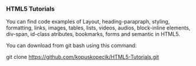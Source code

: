 ### HTML5 Tutorials
You can find code examples of Layout, heading-parapraph, styling, formatting, links, images, tables, lists, videos, audios, block-inline elements, div-span, id-class atributes, bookmarks, forms and semantic in HTML5.

You can download from git bash using this command:

git clone https://github.com/kopuskopecik/HTML5-Tutorials.git